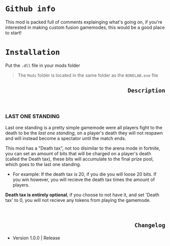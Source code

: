 # ```Github info```

This mod is packed full of comments explainging what's going on, if you're interested in making custom fusion gamemodes, this would be a good place to start!


# ```Installation```

Put the `.dll` file in your mods folder
>The `Mods` folder is located in the same folder as the `BONELAB.exe` file

## <p align="right">```Description```

<br>

### LAST ONE STANDING

Last one standing is a pretty simple gamemode were all players fight to the death to be the *last one standing*, on a player's death they will not respawn and will instead become a spectator until the match ends.

This mod has a "Death tax", not too disimilar to the arena mode in fortnite, you can set an amount of bits that will be charged on a player's death (called the Death tax), these bits will accumulate to the final prize pool, which goes to the last one standing.
- For example: If the death tax is 20, if you die you will loose 20 bits. If you win however, you will recieve the death tax times the amount of players.


**Death tax is entirely optional**, if you choose to not have it, and set 'Death tax' to 0, you will not recieve any tokens from playing the gamemode.

<br>

## <p align="right">```Changelog```

- Version 1.0.0 | Release


